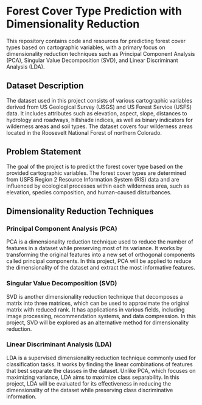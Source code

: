 # Forest Cover Type Prediction with Dimensionality Reduction

This repository contains code and resources for predicting forest cover types based on cartographic variables, with a primary focus on dimensionality reduction techniques such as Principal Component Analysis (PCA), Singular Value Decomposition (SVD), and Linear Discriminant Analysis (LDA).

## Dataset Description

The dataset used in this project consists of various cartographic variables derived from US Geological Survey (USGS) and US Forest Service (USFS) data. It includes attributes such as elevation, aspect, slope, distances to hydrology and roadways, hillshade indices, as well as binary indicators for wilderness areas and soil types. The dataset covers four wilderness areas located in the Roosevelt National Forest of northern Colorado.

## Problem Statement

The goal of the project is to predict the forest cover type based on the provided cartographic variables. The forest cover types are determined from USFS Region 2 Resource Information System (RIS) data and are influenced by ecological processes within each wilderness area, such as elevation, species composition, and human-caused disturbances.

## Dimensionality Reduction Techniques

### Principal Component Analysis (PCA)

PCA is a dimensionality reduction technique used to reduce the number of features in a dataset while preserving most of its variance. It works by transforming the original features into a new set of orthogonal components called principal components. In this project, PCA will be applied to reduce the dimensionality of the dataset and extract the most informative features.

### Singular Value Decomposition (SVD)

SVD is another dimensionality reduction technique that decomposes a matrix into three matrices, which can be used to approximate the original matrix with reduced rank. It has applications in various fields, including image processing, recommendation systems, and data compression. In this project, SVD will be explored as an alternative method for dimensionality reduction.

### Linear Discriminant Analysis (LDA)

LDA is a supervised dimensionality reduction technique commonly used for classification tasks. It works by finding the linear combinations of features that best separate the classes in the dataset. Unlike PCA, which focuses on maximizing variance, LDA aims to maximize class separability. In this project, LDA will be evaluated for its effectiveness in reducing the dimensionality of the dataset while preserving class discriminative information.
